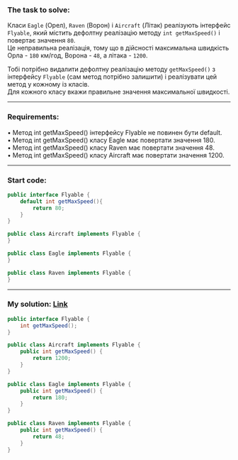 ### **The task to solve:**  

Класи `Eagle` (Орел), `Raven` (Ворон) і `Aircraft` (Літак) реалізують інтерфейс `Flyable`, який містить дефолтну реалізацію методу `int getMaxSpeed()` і повертає значення `80`.  
Це неправильна реалізація, тому що в дійсності максимальна швидкість Орла - `180` км/год, Ворона - `48`, а літака - `1200`.

Тобі потрібно видалити дефолтну реалізацію методу `getMaxSpeed()` з інтерфейсу `Flyable` (сам метод потрібно залишити) і реалізувати цей метод у кожному із класів.  
Для кожного класу вкажи правильне значення максимальної швидкості.

---

### **Requirements:**  

• Метод int getMaxSpeed() інтерфейсу Flyable не повинен бути default.  
• Метод int getMaxSpeed() класу Eagle має повертати значення 180.  
• Метод int getMaxSpeed() класу Raven має повертати значення 48.  
• Метод int getMaxSpeed() класу Aircraft має повертати значення 1200.

---

### **Start code:**  

```java
public interface Flyable {
    default int getMaxSpeed(){
        return 80;    
    }
}
```

```java
public class Aircraft implements Flyable {
}
```

```java
public class Eagle implements Flyable {
}
```

```java
public class Raven implements Flyable {
}
```

---

### **My solution: [Link](./src/)**  

```java
public interface Flyable {
    int getMaxSpeed();
}
```

```java
public class Aircraft implements Flyable {
    public int getMaxSpeed() {
        return 1200;
    }
}
```

```java
public class Eagle implements Flyable {
    public int getMaxSpeed() {
        return 180;
    }
}
```

```java
public class Raven implements Flyable {
    public int getMaxSpeed() {
        return 48;
    }
}
```
